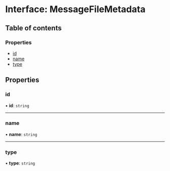 # Interface: MessageFileMetadata

## Table of contents

### Properties

-   [id](MessageFileMetadata.md#id)
-   [name](MessageFileMetadata.md#name)
-   [type](MessageFileMetadata.md#type)

## Properties

### id

• **id**: `string`


---

### name

• **name**: `string`


---

### type

• **type**: `string`

